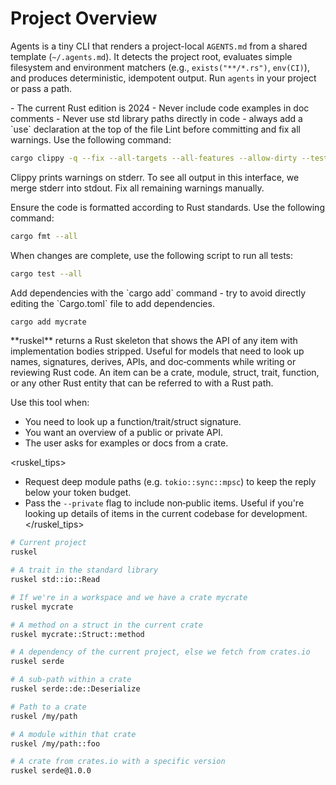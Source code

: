 # Project Overview

Agents is a tiny CLI that renders a project-local `AGENTS.md` from a shared
template (`~/.agents.md`). It detects the project root, evaluates simple
filesystem and environment matchers (e.g., `exists("**/*.rs")`, `env(CI)`), and
produces deterministic, idempotent output. Run `agents` in your project or pass
a path.



<rust>
<general_guidelines>
- The current Rust edition is 2024
- Never include code examples in doc comments
- Never use std library paths directly in code - always add a `use` declaration
  at the top of the file
</general_guidelines>

<linting>
Lint before committing and fix all warnings. Use the following command:

```bash
cargo clippy -q --fix --all-targets --all-features --allow-dirty --tests --examples 2>&1
```

Clippy prints warnings on stderr. To see all output in this interface,
we merge stderr into stdout. Fix all remaining warnings manually.
</linting>

<formatting>
Ensure the code is formatted according to Rust standards. Use the following command:

```bash
cargo fmt --all 
```
</formatting>

<testing>
When changes are complete, use the following script to run all tests:

```bash
cargo test --all
```
</testing>

<dependencies>
Add dependencies with the `cargo add` command - try to avoid directly
editing the `Cargo.toml` file to add dependencies.

```bash
cargo add mycrate
```
</dependencies>

<ruskel>
**ruskel** returns a Rust skeleton that shows the API of any item with
implementation bodies stripped. Useful for models that need to look up names,
signatures, derives, APIs, and doc‑comments while writing or reviewing Rust
code. An item can be a crate, module, struct, trait, function, or any other
Rust entity that can be referred to with a Rust path.

Use this tool when:
- You need to look up a function/trait/struct signature.
- You want an overview of a public or private API.
- The user asks for examples or docs from a crate.

<ruskel_tips>
- Request deep module paths (e.g. `tokio::sync::mpsc`) to keep the reply below
  your token budget.
- Pass the `--private` flag to include non‑public items. Useful if you're
  looking up details of items in the current codebase for development.
</ruskel_tips>

```bash
# Current project
ruskel

# A trait in the standard library
ruskel std::io::Read

# If we're in a workspace and we have a crate mycrate
ruskel mycrate

# A method on a struct in the current crate
ruskel mycrate::Struct::method

# A dependency of the current project, else we fetch from crates.io
ruskel serde

# A sub-path within a crate
ruskel serde::de::Deserialize 

# Path to a crate
ruskel /my/path

# A module within that crate
ruskel /my/path::foo

# A crate from crates.io with a specific version
ruskel serde@1.0.0
```
</ruskel>

</rust>





